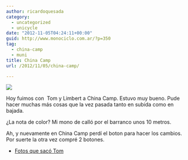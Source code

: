 ```yaml
---
author: ricardoquesada
category:
  - uncategorized
  - unicycle
date: "2012-11-05T04:24:11+00:00"
guid: http://www.monociclo.com.ar/?p=350
tag:
  - china-camp
  - muni
title: China Camp
url: /2012/11/05/china-camp/

---
```

[![](http://www.monociclo.com.ar/blog/wp-content/uploads/2012/11/8158357472_a174739ae3_z.jpg)](http://www.monociclo.com.ar/blog/wp-content/uploads/2012/11/8158357472_a174739ae3_z.jpg)

Hoy fuimos con  Tom y Limbert a China Camp. Estuvo muy bueno. Pude hacer muchas más cosas que la vez pasada tanto en subida como en bajada.

¿La nota de color? Mi mono de calló por el barranco unos 10 metros.

Ah, y nuevamente en China Camp perdí el boton para hacer los cambios. Por suerte la otra vez compré 2 botones.

- [Fotos que sacó Tom](http://www.flickr.com/photos/tholub/sets/72157631935600521/)

